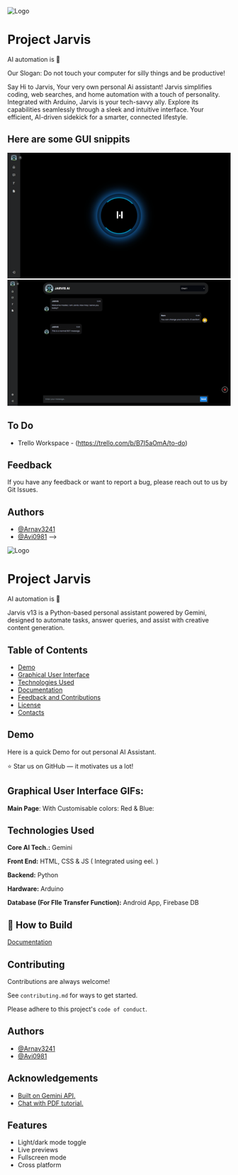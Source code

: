 ![Logo](./Assets//Images/Jarvis.png)

# Project Jarvis 
AI automation is 💖

Our Slogan: Do not touch your computer for silly things and be productive!

Say Hi to Jarvis, Your very own personal Ai assistant! Jarvis simplifies coding, web searches, and home automation with a touch of personality. Integrated with Arduino, Jarvis is your tech-savvy ally. Explore its capabilities seamlessly through a sleek and intuitive interface. Your efficient, AI-driven sidekick for a smarter, connected lifestyle.

## Here are some GUI snippits
![GUI1](./Assets//Images/GUI.png)
![GUI2](./Assets//Images/GUI_Chat.png)

## To Do
 - Trello Workspace - (https://trello.com/b/B7I5aOmA/to-do)


## Feedback

If you have any feedback or want to report a bug, please reach out to us by Git Issues.



## Authors

- [@Arnav3241](https://www.github.com/Arnav3241)
- [@Avi0981](https://github.com/Avi0981)
 -->



![Logo](https://dev-to-uploads.s3.amazonaws.com/uploads/articles/th5xamgrr6se0x5ro4g6.png)


# Project Jarvis 
AI automation is 💖

Jarvis v13 is a Python-based personal assistant powered by Gemini, designed to automate tasks, answer queries, and assist with creative content generation.

## Table of Contents
- [Demo](#-Demo)
- [Graphical User Interface](#-Graphical-User-Interface-GIFs)
- [Technologies Used](#-how-to-build)
- [Documentation](#-documentation)
- [Feedback and Contributions](#-feedback-and-contributions)
- [License](#-license)
- [Contacts](#%EF%B8%8F-contacts)
## Demo

Here is a quick Demo for out personal AI Assistant.




⭐ Star us on GitHub — it motivates us a lot!
## Graphical User Interface GIFs:


**Main Page**: With Customisable colors: Red & Blue: 
## Technologies Used

**Core AI Tech.:** Gemini

**Front End:** HTML, CSS & JS ( Integrated using eel. )

**Backend:** Python

**Hardware:** Arduino 

**Database (For FIle Transfer Function):** Android App, Firebase DB


## 📝 How to Build

[Documentation](https://linktodocumentation)


## Contributing

Contributions are always welcome!

See `contributing.md` for ways to get started.

Please adhere to this project's `code of conduct`.


## Authors

- [@Arnav3241](https://www.github.com/Arnav3241)
- [@Avi0981](https://github.com/Avi0981)

## Acknowledgements

 - [Built on Gemini API.](https://ai.google.dev/)
 - [Chat with PDF tutorial.](https://www.youtube.com/watch?v=uus5eLz6smA&t=1500s)


## Features

- Light/dark mode toggle
- Live previews
- Fullscreen mode
- Cross platform

